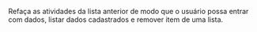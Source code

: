 Refaça as atividades da lista anterior de modo que o usuário possa entrar com dados, listar dados cadastrados e remover item de uma lista.  
